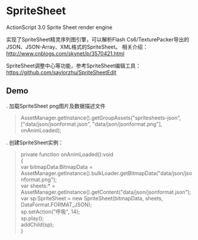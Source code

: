 SpriteSheet
===========

ActionScript 3.0 Sprite Sheet render engine

实现了SpriteSheet精灵序列图引擎，可以解析Flash Cs6/TexturePacker导出的JSON、JSON-Array、XML格式的SpriteSheet。
相关介绍：http://www.cnblogs.com/skynet/p/3570421.html

SpriteSheet调整中心等功能，参考SpriteSheet编辑工具：https://github.com/saylorzhu/SpriteSheetEdit 

Demo
-----------
. 加载SpriteSheet png图片及数据描述文件

>AssetManager.getInstance().getGroupAssets("spritesheets-json", ["data/json/jsonformat.json", "data/json/jsonformat.png"], onAnimLoaded);

. 创建SpriteSheet实例：

>private function onAnimLoaded():void  
{  
	var bitmapData:BitmapData = AssetManager.getInstance().bulkLoader.getBitmapData("data/json/jsonformat.png");  
	var sheets:* = AssetManager.getInstance().getContent("data/json/jsonformat.json");  
	var sp:SpriteSheet = new SpriteSheet(bitmapData, sheets, DataFormat.FORMAT_JSON);  
	sp.setAction("呼吸", 14);  
	sp.play();  
	addChild(sp);  
}

